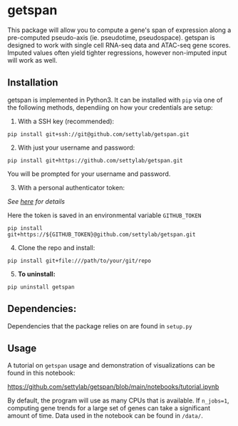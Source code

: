 # getspan
This package will allow you to compute a gene's span of expression along a pre-computed pseudo-axis (ie. pseudotime, pseudospace). getspan is designed to work with single cell RNA-seq data and ATAC-seq gene scores. Imputed values often yield tighter regressions, however non-imputed input will work as well.

## Installation

getspan is implemented in Python3. It can be installed with `pip` via one of the following methods, dependiing on how your credentials are setup:

1. With a SSH key (recommended):

```
pip install git+ssh://git@github.com/settylab/getspan.git
```
2. With just your username and password:

```
pip install git+https://github.com/settylab/getspan.git
```
You will be prompted for your username and password.


3. With a personal authenticator token:

*See [here](https://docs.github.com/en/authentication/keeping-your-account-and-data-secure/creating-a-personal-access-token) for details*

Here the token is saved in an environmental variable `GITHUB_TOKEN`

```
pip install git+https://${GITHUB_TOKEN}@github.com/settylab/getspan.git
```

4. Clone the repo and install:
```
pip install git+file:///path/to/your/git/repo
```

5. **To uninstall:**

```
pip uninstall getspan
```

## Dependencies:

Dependencies that the package relies on are found in `setup.py`


## Usage

A tutorial on `getspan` usage and demonstration of visualizations can be found in this notebook:

https://github.com/settylab/getspan/blob/main/notebooks/tutorial.ipynb

By default, the program will use as many CPUs that is available. If `n_jobs=1`, computing gene trends for a large set of genes can take a significant amount of time. Data used in the notebook can be found in `/data/`. 
